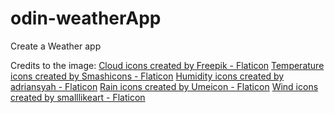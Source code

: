# odin-weatherApp
Create a Weather app

Credits to the image: 
<a href="https://www.flaticon.com/free-icons/cloud" title="cloud icons">Cloud icons created by Freepik - Flaticon</a>
<a href="https://www.flaticon.com/free-icons/temperature" title="temperature icons">Temperature icons created by Smashicons - Flaticon</a>
<a href="https://www.flaticon.com/free-icons/humidity" title="humidity icons">Humidity icons created by adriansyah - Flaticon</a>
<a href="https://www.flaticon.com/free-icons/rain" title="rain icons">Rain icons created by Umeicon - Flaticon</a>
<a href="https://www.flaticon.com/free-icons/wind" title="wind icons">Wind icons created by smalllikeart - Flaticon</a>